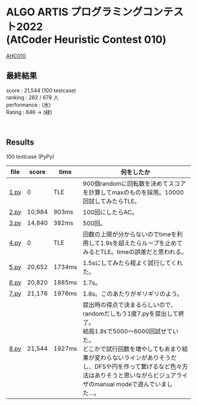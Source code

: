 # ALGO ARTIS プログラミングコンテスト2022<br>(AtCoder Heuristic Contest 010)

[AHC010](https://atcoder.jp/contests/ahc010/tasks/ahc010_a)  

## 最終結果
score : 21,544 (100 testcase)  
ranking : 282 / 678 人  
performance :  (水)  
Rating : 846 ->  (緑)

<br>

## Results
100 testcase (PyPy)

| file | score | time | 何をしたか |
| ---- | ---- | ---- | ---- |
| [1.py](1.py) | 0 | TLE | 900個randomに回転数を決めてスコアを計算してmaxのものを採用。10000回試してみたらTLE。 |
| [2.py](2.py) | 10,984 | 903ms | 100回にしたらAC。 |
| [3.py](3.py) | 14,840 | 382ms | 500回。 |
| [4.py](4.py) | 0 | TLE | 回数の上限が分からないのでtimeを利用して1.9sを超えたらループを止めてみるとTLE。timeの誤差だと思われる。 |
| [5.py](5.py) | 20,652 | 1734ms | 1.5sにしてみたら程よく試行してくれた。 |
| [6.py](6.py) | 20,820 | 1885ms | 1.7s。 |
| [7.py](7.py) | 21,176 | 1976ms | 1.8s。このあたりがギリギリのよう。 |
| [8.py](8.py) | 21,544 | 1927ms | 提出時の得点で決まるらしいので、randomだしもう1度7.pyを提出して終了。<br>結局1.8sで5000～6000回試せていた。<br>どこかで試行回数を増やしてもあまり結果が変わらないラインがありそうだし、DFSや円を作って繋げるなど色々方法はありそうと思いながらビジュアライザのmanual modeで遊んでいました…。 |


<!-- <br> -->

<!-- ### ビジュアライザの様子 -->
<!-- ![demo]() -->